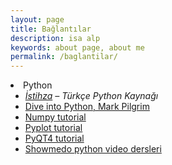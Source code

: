 ```yaml
---
layout: page
title: Bağlantılar
description: isa alp
keywords: about page, about me
permalink: /baglantilar/
---
```

<li>Python
<ul>
<li><em><a href="http://www.istihza.com/">İstihza</a> &#8211; Türkçe Python Kaynağı</em></li>
<li>
<div><a title="http://diveintopython.org/toc/index.html" href="http://www.diveintopython.net/toc/index.html" rel="nofollow">Dive into Python, Mark Pilgrim</a></div>
</li>
<li>
<div><a title="http://www.scipy.org/Tentative_NumPy_Tutorial" href="http://www.scipy.org/Tentative_NumPy_Tutorial" rel="nofollow">Numpy tutorial</a></div>
</li>
<li>
<div><a title="http://matplotlib.sourceforge.net/users/pyplot_tutorial.html" href="http://matplotlib.sourceforge.net/users/pyplot_tutorial.html" rel="nofollow">Pyplot tutorial</a></div>
</li>
<li>
<div><a title="http://zetcode.com/tutorials/pyqt4/" href="http://zetcode.com/tutorials/pyqt4/" rel="nofollow">PyQT4 tutorial</a></div>
</li>
<li>
<div><a title="http://showmedo.com/learningpaths/" href="http://showmedo.com/learningpaths/" rel="nofollow">Showmedo python video dersleri</a></div>
</li>
</ul>

